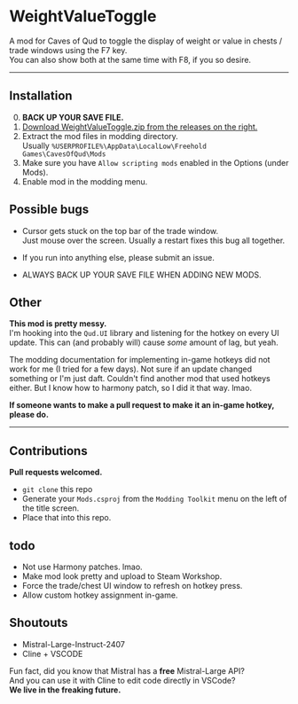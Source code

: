 # WeightValueToggle

A mod for Caves of Qud to toggle the display of weight or value in chests / trade windows using the F7 key.  
You can also show both at the same time with F8, if you so desire.

--- 

<h2>Installation</h2>

0. **BACK UP YOUR SAVE FILE.**
1. [Download WeightValueToggle.zip from the releases on the right.](https://github.com/remghoost/WeightValueToggle/releases/)
2. Extract the mod files in modding directory.  
Usually `%USERPROFILE%\AppData\LocalLow\Freehold Games\CavesOfQud\Mods`
3. Make sure you have `Allow scripting mods` enabled in the Options (under Mods).
4. Enable mod in the modding menu.


<h2>Possible bugs</h2>

- Cursor gets stuck on the top bar of the trade window.  
Just mouse over the screen. Usually a restart fixes this bug all together.

- If you run into anything else, please submit an issue.
- ALWAYS BACK UP YOUR SAVE FILE WHEN ADDING NEW MODS.


<h2>Other</h2>

**This mod is pretty messy.**  
I'm hooking into the `Qud.UI` library and listening for the hotkey on every UI update. This can (and probably will) cause *some* amount of lag, but yeah.

The modding documentation for implementing in-game hotkeys did not work for me (I tried for a few days). Not sure if an update changed something or I'm just daft. Couldn't find another mod that used hotkeys either. But I know how to harmony patch, so I did it that way. lmao.

**If someone wants to make a pull request to make it an in-game hotkey, please do.**

---


<h2>Contributions</h2>

**Pull requests welcomed.**  
- `git clone` this repo
- Generate your `Mods.csproj` from the `Modding Toolkit` menu on the left of the title screen.
- Place that into this repo.


<h2>todo</h2>

- Not use Harmony patches. lmao.
- Make mod look pretty and upload to Steam Workshop.
- Force the trade/chest UI window to refresh on hotkey press.
- Allow custom hotkey assignment in-game.


<h2>Shoutouts</h2>

- Mistral-Large-Instruct-2407
- Cline + VSCODE  

Fun fact, did you know that Mistral has a **free** Mistral-Large API?  
And you can use it with Cline to edit code directly in VSCode?  
**We live in the freaking future.**
